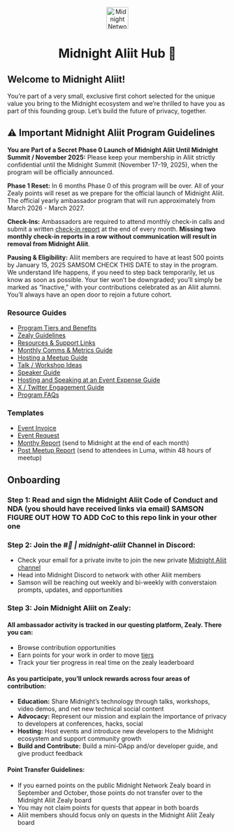 <div align="center">

<a href="https://oscafrica.org/discord"><img src="" alt="Midnight Network Logo" width='50px' height='auto'/></a>

# Midnight Aliit Hub 🏴

</div>

## Welcome to Midnight Aliit!

You’re part of a very small, exclusive first cohort selected for the unique value you bring to the Midnight ecosystem and we’re thrilled to have you as part of this founding group. Let’s build the future of privacy, together.

## ⚠️ Important Midnight Aliit Program Guidelines

**You are Part of a Secret Phase 0 Launch of Midnight Aliit Until Midnight Summit / November 2025:** Please keep your membership in Aliit strictly confidential until the Midnight Summit (November 17-19, 2025), when the program will be officially announced.

**Phase 1 Reset:** In 6 months Phase 0 of this program will be over. All of your Zealy points will reset as we prepare for the official launch of Midnight Aliit. The official yearly ambassador program that will run approximately from March 2026 - March 2027.

**Check-Ins:** Ambassadors are required to attend monthly check-in calls and submit a written [check-in report](/docs/monthly-report-template.md) at the end of every month. **Missing two monthly check-in reports in a row without communication will result in removal from Midnight Aliit**.

**Pausing & Eligibility:** Aliit members are required to have at least 500 points by January 15, 2025 SAMSOM CHECK THIS DATE to stay in the program. We understand life happens, if you need to step back temporarily, let us know as soon as possible. Your tier won’t be downgraded; you’ll simply be marked as “Inactive,” with your contributions celebrated as an Aliit alumni. You’ll always have an open door to rejoin a future cohort.

### Resource Guides
- [Program Tiers and Benefits](/docs/tiers.md)
- [Zealy Guidelines](/docs/zealy-guide.md)
- [Resources & Support Links](/resources/README.md)
- [Monthly Comms & Metrics Guide](/docs/monthly-report-guide.md)
- [Hosting a Meetup Guide](/docs/meetup-guide.md)
- [Talk / Workshop Ideas](/docs/talk-workshop-ideas.md)
- [Speaker Guide](/docs/speaker-guide.md)
- [Hosting and Speaking at an Event Expense Guide](/docs/event-expense-guide.md)
- [X / Twitter Engagement Guide](/docs/x-engagement-guide.md)
- [Program FAQs](/docs/faqs.md)

### Templates
- [Event Invoice](/docs/event-invoice-template.md)
- [Event Request](/docs/event-request-template.md)
- [Monthy Report](/docs/monthly-report-template.md) (send to Midnight at the end of each month)
- [Post Meetup Report](/docs/post-meetup-report-template.md) (send to attendees in Luma, within 48 hours of meetup)

## Onboarding

### Step 1: Read and sign the Midnight Aliit Code of Conduct and NDA (you should have received links via email) SAMSON FIGURE OUT HOW TO ADD CoC to this repo link in your other one

### Step 2: Join the *#🪪 | midnight-aliit* Channel in Discord:
- Check your email for a private invite to join the new private [Midnight Aliit channel](https://discord.com/channels/1165826384975908924/1396617073894883390)
- Head into Midnight Discord to network with other Aliit members
- Samson will be reaching out weekly and bi-weekly with converstaion prompts, updates, and opportunities

### Step 3: Join Midnight Aliit on Zealy:
#### All ambassador activity is tracked in our questing platform, Zealy. There you can:
- Browse contribution opportunities
- Earn points for your work in order to move [tiers](docs/tiers.md)
- Track your tier progress in real time on the zealy leaderboard

#### As you participate, you’ll unlock rewards across four areas of contribution:
- **Education:** Share Midnight’s technology through talks, workshops, video demos, and net new technical social content
- **Advocacy:** Represent our mission and explain the importance of privacy to developers at conferences, hacks, social
- **Hosting:** Host events and introduce new developers to the Midnight ecosystem and support community growth
- **Build and Contribute:** Build a mini-DApp and/or developer guide, and give product feedback 

#### Point Transfer Guidelines:
- If you earned points on the public Midnight Network Zealy board in September and October, those points do not transfer over to the Midnight Aliit Zealy board
- You may not claim points for quests that appear in both boards
- Aliit members should focus only on quests in the Midnight Aliit Zealy board
